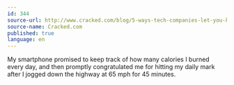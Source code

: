 ```yaml
---
id: 344
source-url: http://www.cracked.com/blog/5-ways-tech-companies-let-you-know-they-think-youre-dumb/
source-name: Cracked.com
published: true
language: en
---
```

My smartphone promised to keep track of how many calories I burned every day, and then promptly congratulated me for hitting my daily mark after I jogged down the highway at 65 mph for 45 minutes.
